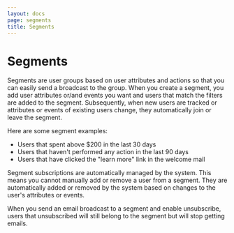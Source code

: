 ```yaml
---
layout: docs
page: segments
title: Segments
---
```

# Segments

Segments are user groups based on user attributes and actions so that you can easily send a broadcast to the group. When you create a segment, you add user attributes or/and events you want and users that match the filters are added to the segment. Subsequently, when new users are tracked or attributes or events of existing users change, they automatically join or leave the segment. 

Here are some segment examples:
- Users that spent above $200 in the last 30 days
- Users that haven't performed any action in the last 90 days
- Users that have clicked the "learn more" link in the welcome mail

Segment subscriptions are automatically managed by the system. This means you cannot manually add or remove a user from a segment. They are automatically added or removed by the system based on changes to the user's attributes or events.

When you send an email broadcast to a segment and enable unsubscribe, users that unsubscribed will still belong to the segment but will stop getting emails.

